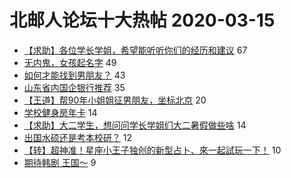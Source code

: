 # 北邮人论坛十大热帖 2020-03-15

- [【求助】各位学长学姐，希望能听听你们的经历和建议](https://bbs.byr.cn/article/WorkLife/1141627) 67
- [无内鬼，女孩起名字](https://bbs.byr.cn/article/Talking/6187419) 49
- [如何才能找到男朋友？](https://bbs.byr.cn/article/Feeling/3141539) 43
- [山东省内国企银行推荐](https://bbs.byr.cn/article/Shandong/419008) 35
- [【王道】帮90年小姐姐征男朋友，坐标北京](https://bbs.byr.cn/article/Friends/1954536) 20
- [学校健身房年卡](https://bbs.byr.cn/article/Gymnasium/116250) 14
- [【求助】大二学生，想问问学长学姐们大二暑假做些啥](https://bbs.byr.cn/article/Job/2080301) 14
- [出国水硕还是考本校研？](https://bbs.byr.cn/article/GoAbroad/369428) 12
- [【转】超神准！星座小王子独创的新型占卜、來一起試玩一下！](https://bbs.byr.cn/article/Constellations/326533) 10
- [期待韩剧 王国～](https://bbs.byr.cn/article/TV/183027) 9


